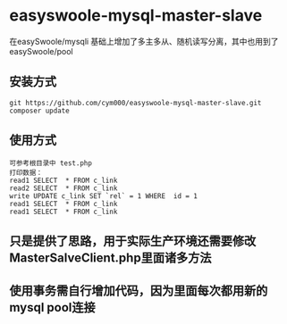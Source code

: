 # easyswoole-mysql-master-slave
在easySwoole/mysqli 基础上增加了多主多从、随机读写分离，其中也用到了easySwoole/pool

## 安装方式
```
git https://github.com/cym000/easyswoole-mysql-master-slave.git
composer update

```

## 使用方式
```
可参考根目录中 test.php
打印数据：
read1 SELECT  * FROM c_link
read2 SELECT  * FROM c_link
write UPDATE c_link SET `rel` = 1 WHERE  id = 1
read1 SELECT  * FROM c_link
read1 SELECT  * FROM c_link

```

## 只是提供了思路，用于实际生产环境还需要修改MasterSalveClient.php里面诸多方法
## 使用事务需自行增加代码，因为里面每次都用新的mysql pool连接
